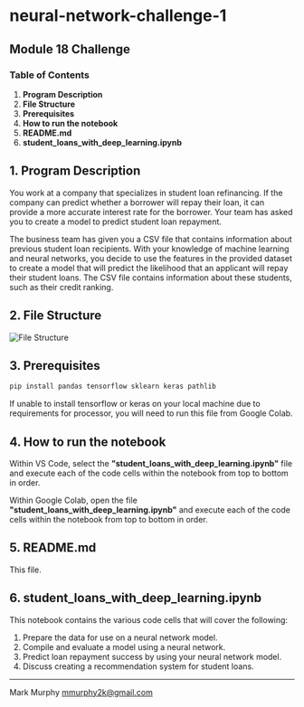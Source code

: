 # neural-network-challenge-1
## Module 18 Challenge
### Table of Contents
1. **Program Description**
2. **File Structure**
3. **Prerequisites**
4. **How to run the notebook**
5. **README.md**
6. **student_loans_with_deep_learning.ipynb**


## 1. **Program Description**

You work at a company that specializes in student loan refinancing. If the company can predict whether a borrower will repay their loan, it can provide a more accurate interest rate for the borrower. Your team has asked you to create a model to predict student loan repayment.

The business team has given you a CSV file that contains information about previous student loan recipients. With your knowledge of machine learning and neural networks, you decide to use the features in the provided dataset to create a model that will predict the likelihood that an applicant will repay their student loans. The CSV file contains information about these students, such as their credit ranking.


## 2. **File Structure**

![File Structure](<Screenshot 2025-01-28 at 1.11.23 AM.png>)


## 3. **Prerequisites**
```bash
pip install pandas tensorflow sklearn keras pathlib
```
If unable to install tensorflow or keras on your local machine due to requirements for processor, you will need to run this file from Google Colab. 


## 4. **How to run the notebook**


Within VS Code, select the **"student_loans_with_deep_learning.ipynb"** file and execute each of the code cells within the notebook from top to bottom in order.

Within Google Colab, open the file **"student_loans_with_deep_learning.ipynb"** and execute each of the code cells within the notebook from top to bottom in order.


## 5. **README.md**

This file. 


## 6. **student_loans_with_deep_learning.ipynb**

This notebook contains the various code cells that will cover the following:

1. Prepare the data for use on a neural network model.
2. Compile and evaluate a model using a neural network.
3. Predict loan repayment success by using your neural network model.
4. Discuss creating a recommendation system for student loans.



---------------------------------------------

Mark Murphy mmurphy2k@gmail.com